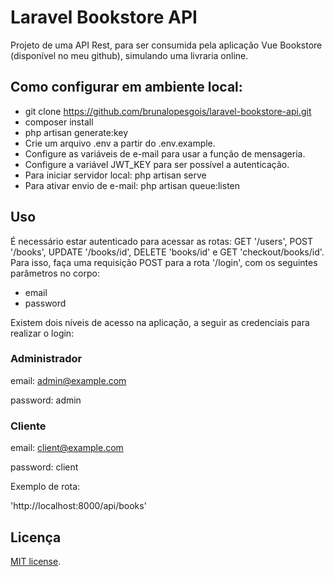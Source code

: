 # Laravel Bookstore API

Projeto de uma API Rest, para ser consumida pela aplicação Vue Bookstore (disponível no meu github), simulando uma livraria online.

## Como configurar em ambiente local:

- git clone https://github.com/brunalopesgois/laravel-bookstore-api.git
- composer install
- php artisan generate:key
- Crie um arquivo .env a partir do .env.example.
- Configure as variáveis de e-mail para usar a função de mensageria.
- Configure a variável JWT_KEY para ser possível a autenticação.
- Para iniciar servidor local: php artisan serve
- Para ativar envio de e-mail: php artisan queue:listen

## Uso

É necessário estar autenticado para acessar as rotas: GET '/users', POST '/books', UPDATE '/books/id', DELETE 'books/id' e GET 'checkout/books/id'.
Para isso, faça uma requisição POST para a rota '/login', com os seguintes parâmetros no corpo:

- email
- password

Existem dois níveis de acesso na aplicação, a seguir as credenciais para realizar o login:

### Administrador
email: admin@example.com

password: admin

### Cliente
email: client@example.com

password: client

Exemplo de rota:

'http://localhost:8000/api/books'

## Licença

[MIT license](https://opensource.org/licenses/MIT).
